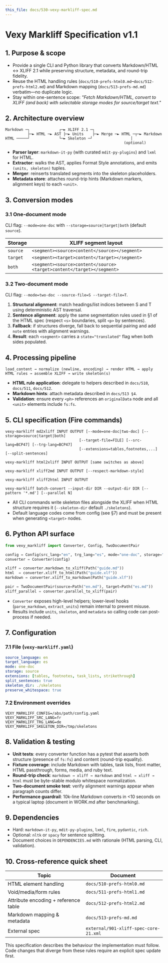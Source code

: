 ```yaml
---
this_file: docs/530-vexy-markliff-spec.md
---
```


# Vexy Markliff Specification v1.1

## 1. Purpose & scope
- Provide a single CLI and Python library that converts Markdown/HTML ↔ XLIFF 2.1 while preserving structure, metadata, and round-trip fidelity.
- Reuse the HTML handling rules (`docs/510-prefs-html0.md`–`docs/512-prefs-html2.md`) and Markdown mapping (`docs/513-prefs-md.md`) verbatim—no duplicate logic.
- Stay within one-sentence scope: *"Fetch Markdown/HTML, convert to XLIFF (and back) with selectable storage modes for source/target text."*

## 2. Architecture overview
```
Markdown ─┐             ┌─► XLIFF 2.1 ─┐
          ├─► HTML ─► AST ├─► Units    ├─► Merge ─► HTML ─┬─► Markdown
HTML ─────┘             └─► Skeleton ─┘                 │
                                                     (optional)
```
- **Parser layer**: `markdown-it-py` (with curated `mdit-py-plugins`) and `lxml` for HTML.
- **Extractor**: walks the AST, applies Format Style annotations, and emits `(units, skeleton)` tuples.
- **Merger**: reinserts translated segments into the skeleton placeholders.
- **Metadata store**: attaches round-trip hints (Markdown markers, alignment keys) to each `<unit>`.

## 3. Conversion modes
### 3.1 One-document mode
CLI flag: `--mode=one-doc` with `--storage=source|target|both` (default `source`).

| Storage | XLIFF segment layout |
|---------|----------------------|
| `source` | `<segment><source>content</source></segment>` |
| `target` | `<segment><target>content</target></segment>` |
| `both`   | `<segment><source>content</source><target>content</target></segment>` |

### 3.2 Two-document mode
CLI flag: `--mode=two-doc --source-file=S --target-file=T`.

1. **Structural alignment**: match headings/list indices between S and T using deterministic AST traversal.
2. **Sentence alignment**: apply the same segmentation rules used in §1 of the HTML spec (respect `<s>` boundaries, split `<p>` by sentences).
3. **Fallback**: if structures diverge, fall back to sequential pairing and add `note` entries with alignment warnings.
4. **Result**: each `<segment>` carries a `state="translated"` flag when both sides populated.

## 4. Processing pipeline
```
load_content → normalize (newline, encoding) → render HTML → apply HTML rules → assemble XLIFF → write skeleton(s)
```
- **HTML rule application**: delegate to helpers described in `docs/510`, `docs/511`, `docs/512`.
- **Markdown hints**: attach metadata described in `docs/513 §4`.
- **Validation**: ensure every `<ph>` references an `originalData` node and all `<unit>` elements include `fs:fs`.

## 5. CLI specification (Fire commands)
```
vexy-markliff md2xliff INPUT OUTPUT [--mode=one-doc|two-doc] [--storage=source|target|both]
                                 [--target-file=FILE] [--src-lang=BCP47] [--trg-lang=BCP47]
                                 [--extensions=tables,footnotes,...] [--split-sentences]

vexy-markliff html2xliff INPUT OUTPUT [same switches as above]

vexy-markliff xliff2md INPUT OUTPUT [--respect-markdown-style]

vexy-markliff xliff2html INPUT OUTPUT

vexy-markliff batch-convert --input-dir DIR --output-dir DIR [--pattern '*.md'] [--parallel N]
```
- All CLI commands write skeleton files alongside the XLIFF when HTML structure requires it (`--skeleton-dir` default `./skeletons`).
- Default language codes come from config (see §7) and must be present when generating `<target>` nodes.

## 6. Python API surface
```python
from vexy_markliff import Converter, Config, TwoDocumentPair

config = Config(src_lang="en", trg_lang="es", mode="one-doc", storage="both")
converter = Converter(config)

xliff = converter.markdown_to_xliff(Path("guide.md"))
html  = converter.xliff_to_html(Path("guide.xlf"))
markdown = converter.xliff_to_markdown(Path("guide.xlf"))

pair = TwoDocumentPair(source=Path("en.md"), target=Path("es.md"))
xliff_parallel = converter.parallel_to_xliff(pair)
```
- `Converter` exposes high-level helpers; lower-level hooks (`parse_markdown`, `extract_units`) remain internal to prevent misuse.
- Results include `units`, `skeleton`, and `metadata` so calling code can post-process if needed.

## 7. Configuration
### 7.1 File (`vexy-markliff.yaml`)
```yaml
source_language: en
target_language: es
mode: one-doc
storage: source
extensions: [tables, footnotes, task_lists, strikethrough]
split_sentences: true
skeleton_dir: ./skeletons
preserve_whitespace: true
```
### 7.2 Environment overrides
```
VEXY_MARKLIFF_CONFIG=/abs/path/config.yaml
VEXY_MARKLIFF_SRC_LANG=fr
VEXY_MARKLIFF_TRG_LANG=de
VEXY_MARKLIFF_SKELETON_DIR=/tmp/skeletons
```

## 8. Validation & testing
- **Unit tests**: every converter function has a pytest that asserts both structure (presence of `fs:fs`) and content (round-trip equality).
- **Fixture coverage**: include Markdown with tables, task lists, front matter, HTML passthrough, forms, media, and ruby text.
- **Round-trip check**: `markdown → xliff → markdown` and `html → xliff → html` must be byte-stable modulo whitespace normalization.
- **Two-document smoke test**: verify alignment warnings appear when paragraph counts differ.
- **Performance guardrail**: 10k-line Markdown converts in <10 seconds on a typical laptop (document in WORK.md after benchmarking).

## 9. Dependencies
- Hard: `markdown-it-py`, `mdit-py-plugins`, `lxml`, `fire`, `pydantic`, `rich`.
- Optional: `nltk` or `spacy` for sentence splitting.
- Document choices in `DEPENDENCIES.md` with rationale (HTML parsing, CLI, validation).

## 10. Cross-reference quick sheet
| Topic | Document |
|-------|----------|
| HTML element handling | `docs/510-prefs-html0.md` |
| Void/media/form rules | `docs/511-prefs-html1.md` |
| Attribute encoding + reference table | `docs/512-prefs-html2.md` |
| Markdown mapping & metadata | `docs/513-prefs-md.md` |
| External spec | `external/901-xliff-spec-core-21.xml` |

This specification describes the behaviour the implementation must follow. Code changes that diverge from these rules require an explicit spec update first.
